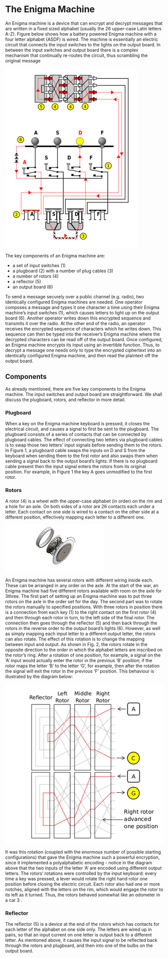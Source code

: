 # The Enigma Machine
An Enigma machine is a device that can encrypt and decrypt messages that are written in a fixed sized alphabet
(usually the 26 upper-case Latin letters A-Z). Figure below shows how a battery powered Enigma machine with a four
letter alphabet (ASDF) is wired. The machine is essentially an electric circuit that connects the input switches to
the lights on the output board. In between the input switches and output board there is a complex mechanism that
continually re-routes the circuit, thus scrambling the original message

![Alt text](img/Enigma_wiring.png?raw=true "Enigma Wiring")

The key components of an Enigma machine are:
- a set of input switches (1)
- a plugboard (2) with a number of plug cables (3)
- a number of rotors (4)
- a reflector (5)
- an output board (6)

To send a message securely over a public channel (e.g. radio), two identically configured Enigma machines are
needed. One operator composes a message and types it one character a time using their Enigma machine’s input
switches (1), which causes letters to light up on the output board (6). Another operator writes down this encrypted
sequence and transmits it over the radio. At the other end of the radio, an operator receives the encrypted sequence
of characters which he writes down. This sequence can then be typed into the receiver’s Enigma machine where
the decrypted characters can be read off of the output board.
Once configured, an Enigma machine encrypts its input using an invertible function. Thus, to decrypt a message
one needs only to type the encrypted ciphertext into an identically configured Enigma machine, and then read the
plaintext off the output board.

## Components

As already mentioned, there are five key components to the Enigma machine. The input switches and output board
are straightforward. We shall discuss the plugboard, rotors, and reflector in more detail.

### Plugboard

When a key on the Enigma machine keyboard is pressed, it closes the electrical circuit, and causes a signal to first
be sent to the plugboard. The plugboard consists of a series of contacts that can be connected by plugboard cables.
The effect of connecting two letters via plugboard cables is to swap those two letters’ input signals before sending
them to the rotors. In Figure 1, a plugboard cable swaps the inputs on D and S from the keyboard when sending
them to the first rotor and also swaps them when sending a signal back to the output board’s lights. If there is no
plugboard cable present then the input signal enters the rotors from its original position. For example, in Figure 1
the key A goes unmodified to the first rotor.

### Rotors
A rotor (4) is a wheel with the upper-case alphabet (in order) on the rim and a hole for an axle. On both sides of
a rotor are 26 contacts each under a letter. Each contact on one side is wired to a contact on the other side at a
different position, effectively mapping each letter to a different one.

![Alt text](img/rotor.png?raw=true "Enigma Rotor")

An Enigma machine has several rotors with different wiring inside each. These can be arranged in any order on
the axle. At the start of the war, an Enigma machine had five different rotors available with room on the axle for
3three. The first part of setting up an Enigma machine was to put three rotors on the axle in the order set for the
day. The second part was to rotate the rotors manually to specified positions.
With three rotors in position there is a connection from each key (1) to the right contact on the first rotor
(4) and then through each rotor in turn, to the left side of the final rotor. The connection then goes through the
reflector (5) and then back through the rotors in the reverse order to the output board’s lights (6).
However, as well as simply mapping each input letter to a different output letter, the rotors can also rotate. The
effect of this rotation is to change the mapping between input and output. As shown in Fig. 2, the rotors rotate in
the opposite direction to the order in which the alphabet letters are inscribed on the rotor’s ring. After a rotation
of one position, for example, a signal on the ‘A’ input would actually enter the rotor in the previous ‘B’ position;
if the rotor maps the letter ‘B’ to the letter ‘G’, for example, then after the rotation the signal will exit the rotor
in the previous ‘F’ position. This behaviour is illustrated by the diagram below:

![Alt text](img/rotor_internal.png?raw=true "Enigma Rotor Internal")

It was this rotation (coupled with the enormous number of possible starting configurations) that gave the Enigma
machine such a powerful encryption, since it implemented a polyalphabetic encoding - notice in the diagram above
that the two inputs of the letter ‘A’ are encoded using different output letters.
The rotors’ rotations were controlled by the input keyboard: every time a key was pressed, a lever would rotate
the right hand rotor one position before closing the electric circuit. Each rotor also had one or more notches,
aligned with the letters on the rim, which would engage the rotor to its left as it turned. Thus, the rotors behaved
somewhat like an odometer in a car 3 .

### Reflector

The reflector (5) is a device at the end of the rotors which has contacts for each letter of the alphabet on one side
only. The letters are wired up in pairs, so that an input current on one letter is output back to a different letter.
As mentioned above, it causes the input signal to be reflected back through the rotors and plugboard, and then
into one of the bulbs on the output board.
